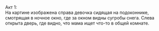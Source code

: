 Акт 1:  
На картине изображена справа девочка сидящая на подоконнике,
смотрящая в ночное окно, где за окном видны сугробы снега. 
Слева открыта дверь, где видно, что мама ищет что-то в общей комнате.